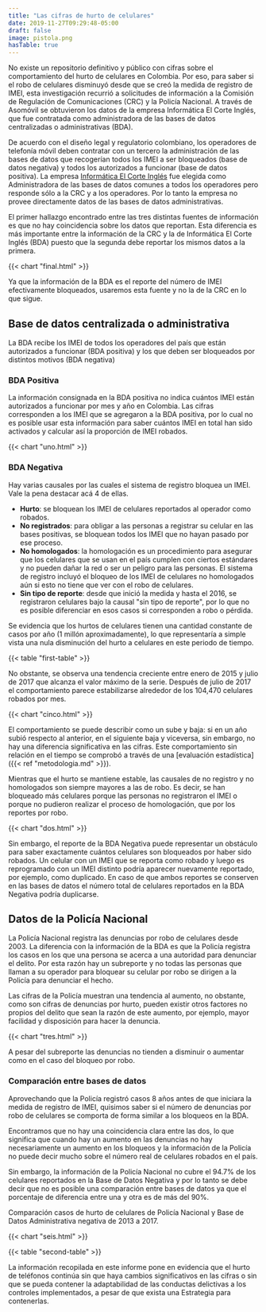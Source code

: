 ```yaml
---
title: "Las cifras de hurto de celulares"
date: 2019-11-27T09:29:48-05:00
draft: false
image: pistola.png
hasTable: true
---
```


No existe un repositorio definitivo y público con cifras sobre el comportamiento del hurto de celulares en Colombia. Por eso, para saber si el robo de celulares disminuyó desde que se creó la medida de registro de IMEI, esta investigación recurrió a solicitudes de información a la Comisión de Regulación de Comunicaciones (CRC) y la Policía Nacional. A través de Asomóvil se obtuvieron los datos de la empresa Informática El Corte Inglés, que fue contratada como administradora de las bases de datos centralizadas o administrativas (BDA).

De acuerdo con el diseño legal y regulatorio colombiano, los operadores de telefonía móvil deben contratar con un tercero la administración de las bases de datos que recogerían todos los IMEI a ser bloqueados (base de datos negativa) y todos los autorizados a funcionar (base de datos positiva). La empresa [Informática El Corte Inglés](https://www.iecisa.com/en/digital-transformation/) fue elegida como Administradora de las bases de datos comunes a todos los operadores pero responde sólo a la CRC y a los operadores. Por lo tanto la empresa no provee directamente datos de las bases de datos administrativas.

El primer hallazgo encontrado entre las tres distintas fuentes de información es que no hay coincidencia sobre los datos que reportan. Esta diferencia es más importante entre la información de la CRC y la de Informática El Corte Inglés (BDA) puesto que la segunda debe reportar los mismos datos a la primera.

{{< chart "final.html" >}}

Ya que la información de la BDA es el reporte del número de IMEI efectivamente bloqueados, usaremos esta fuente y no la de la CRC en lo que sigue.

## Base de datos centralizada o administrativa

La BDA recibe los IMEI de todos los operadores del país que están autorizados a funcionar (BDA positiva) y los que deben ser bloqueados por distintos motivos (BDA negativa)

### BDA Positiva

La información consignada en la BDA positiva no indica cuántos IMEI están autorizados a funcionar por mes y año en Colombia. Las cifras corresponden a los IMEI que se agregaron a la BDA positiva, por lo cual no es posible usar esta información para saber cuántos IMEI en 
total han sido activados y calcular así la proporción de IMEI robados.

{{< chart "uno.html" >}}

### BDA Negativa

Hay varias causales por las cuales el sistema de registro bloquea un IMEI. Vale la pena destacar acá 4 de ellas.

- __Hurto__: se bloquean los IMEI de celulares reportados al operador como robados. 
- __No registrados__: para obligar a las personas a registrar su celular en las bases positivas, se bloquean todos los IMEI que no hayan pasado por ese proceso.
- __No homologados__: la homologación es un procedimiento para asegurar que los celulares que se usan en el país cumplen con ciertos estándares y no pueden dañar la red o ser un peligro para las personas. El sistema de registro incluyó el bloqueo de los IMEI de celulares no homologados aún si esto no tiene que ver con el robo de celulares.
- __Sin tipo de reporte__: desde que inició la medida y hasta el 2016, se registraron celulares bajo la causal "sin tipo de reporte", por lo que no es posible diferenciar en esos casos si corresponden a robo o pérdida.

Se evidencia que los hurtos de celulares tienen una cantidad constante de casos por año (1 millón aproximadamente), lo que representaría a simple vista una nula disminución del hurto a celulares en este periodo de tiempo.

{{< table "first-table" >}}

No obstante, se observa una tendencia creciente entre enero de 2015 y julio de 2017 que alcanza el valor máximo de la serie. Después de julio de 2017 el comportamiento parece estabilizarse alrededor de los 104,470 celulares robados por mes.

{{< chart "cinco.html" >}}

El comportamiento se puede describir como un sube y baja: si en un año subió respecto al anterior, en el siguiente baja y viceversa, sin embargo, no hay una diferencia significativa en las cifras. Este comportamiento sin relación en el tiempo se comprobó a través de una [evaluación estadística]({{< ref "metodologia.md" >}}).

Mientras que el hurto se mantiene estable, las causales de no registro y no homologados son siempre mayores a las de robo. Es decir, se han bloqueado más celulares porque las personas no registraron el IMEI o porque no pudieron realizar el proceso de homologación, que por los reportes por robo.

{{< chart "dos.html" >}}

Sin embargo, el reporte de la BDA Negativa puede representar un obstáculo para saber exactamente cuántos celulares son bloqueados por haber sido robados. Un celular con un IMEI que se reporta como robado y luego es reprogramado con un IMEI distinto podría aparecer nuevamente reportado, por ejemplo, como duplicado. En caso de que ambos reportes se conserven en las bases de datos el número total de celulares reportados en la BDA Negativa podría duplicarse.

## Datos de la Policía Nacional

La Policía Nacional registra las denuncias por robo de celulares desde 2003. La diferencia con la información de la BDA es que la Policía registra los casos en los que una persona se acerca a una autoridad para denunciar el delito. Por esta razón hay un subreporte y no todas las personas que llaman a su operador para bloquear su celular por robo se dirigen a la Policía para denunciar el hecho.

Las cifras de la Policía muestran una tendencia al aumento, no obstante, como son cifras de denuncias por hurto, pueden existir otros factores no propios del delito que sean la razón de este aumento, por ejemplo, mayor facilidad y disposición para hacer la denuncia.

{{< chart "tres.html" >}}

A pesar del subreporte las denuncias no tienden a disminuir o aumentar como en el caso del bloqueo por robo.

### Comparación entre bases de datos

Aprovechando que la Policía registró casos 8 años antes de que iniciara la medida de registro de IMEI, quisimos saber si el número de denuncias por robo de celulares se comporta de forma similar a los bloqueos en la BDA.

Encontramos que no hay una coincidencia clara entre las dos, lo que significa que cuando hay un aumento en las denuncias no hay necesariamente un aumento en los bloqueos y la información de la Policía no puede decir mucho sobre el número real de celulares robados en el país.

Sin embargo, la información de la Policía Nacional no cubre el 94.7% de los celulares reportados en la Base de Datos Negativa y por lo tanto se debe decir que no es posible una comparación entre bases de datos ya que el porcentaje de diferencia entre una y otra es de más del 90%.

Comparación casos de hurto de celulares de Policía Nacional y Base de Datos Administrativa negativa de 2013 a 2017.

{{< chart "seis.html" >}}

{{< table "second-table" >}}

La información recopilada en este informe pone en evidencia que el hurto de teléfonos continúa sin que haya cambios significativos en las cifras o sin que se pueda contener la adaptabilidad de las conductas delictivas a los controles implementados, a pesar de que exista una Estrategia para contenerlas.
